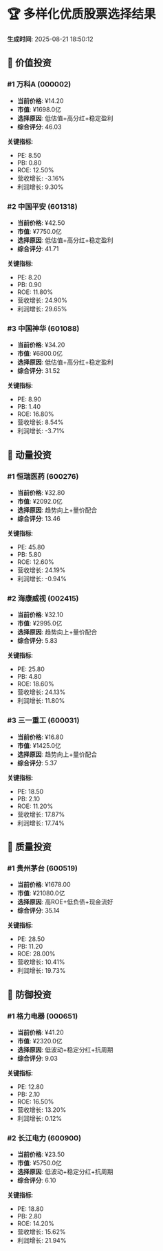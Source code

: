 # 🏆 多样化优质股票选择结果

**生成时间**: 2025-08-21 18:50:12

## 🎯 价值投资

### #1 万科A (000002)

- **当前价格**: ¥14.20
- **市值**: ¥1698.0亿
- **选择原因**: 低估值+高分红+稳定盈利
- **综合评分**: 46.03

**关键指标**:
- PE: 8.50
- PB: 0.80
- ROE: 12.50%
- 营收增长: -3.16%
- 利润增长: 9.30%

### #2 中国平安 (601318)

- **当前价格**: ¥42.50
- **市值**: ¥7750.0亿
- **选择原因**: 低估值+高分红+稳定盈利
- **综合评分**: 41.71

**关键指标**:
- PE: 8.20
- PB: 0.90
- ROE: 11.80%
- 营收增长: 24.90%
- 利润增长: 29.65%

### #3 中国神华 (601088)

- **当前价格**: ¥34.20
- **市值**: ¥6800.0亿
- **选择原因**: 低估值+高分红+稳定盈利
- **综合评分**: 31.52

**关键指标**:
- PE: 8.90
- PB: 1.40
- ROE: 16.80%
- 营收增长: 8.54%
- 利润增长: -3.71%

## 🎯 动量投资

### #1 恒瑞医药 (600276)

- **当前价格**: ¥32.80
- **市值**: ¥2092.0亿
- **选择原因**: 趋势向上+量价配合
- **综合评分**: 13.46

**关键指标**:
- PE: 45.80
- PB: 5.80
- ROE: 12.60%
- 营收增长: 24.19%
- 利润增长: -0.94%

### #2 海康威视 (002415)

- **当前价格**: ¥32.10
- **市值**: ¥2995.0亿
- **选择原因**: 趋势向上+量价配合
- **综合评分**: 5.83

**关键指标**:
- PE: 25.80
- PB: 4.80
- ROE: 18.60%
- 营收增长: 24.13%
- 利润增长: 11.80%

### #3 三一重工 (600031)

- **当前价格**: ¥16.80
- **市值**: ¥1425.0亿
- **选择原因**: 趋势向上+量价配合
- **综合评分**: 5.37

**关键指标**:
- PE: 18.50
- PB: 2.10
- ROE: 11.20%
- 营收增长: 17.87%
- 利润增长: 17.74%

## 🎯 质量投资

### #1 贵州茅台 (600519)

- **当前价格**: ¥1678.00
- **市值**: ¥21080.0亿
- **选择原因**: 高ROE+低负债+现金流好
- **综合评分**: 35.14

**关键指标**:
- PE: 28.50
- PB: 11.20
- ROE: 28.00%
- 营收增长: 10.41%
- 利润增长: 19.73%

## 🎯 防御投资

### #1 格力电器 (000651)

- **当前价格**: ¥41.20
- **市值**: ¥2320.0亿
- **选择原因**: 低波动+稳定分红+抗周期
- **综合评分**: 9.03

**关键指标**:
- PE: 12.80
- PB: 2.10
- ROE: 16.50%
- 营收增长: 13.20%
- 利润增长: 0.12%

### #2 长江电力 (600900)

- **当前价格**: ¥23.50
- **市值**: ¥5750.0亿
- **选择原因**: 低波动+稳定分红+抗周期
- **综合评分**: 6.10

**关键指标**:
- PE: 18.80
- PB: 2.80
- ROE: 14.20%
- 营收增长: 15.62%
- 利润增长: 21.94%
